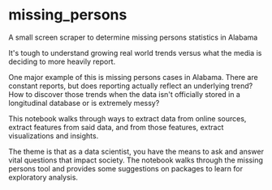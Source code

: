 # missing_persons
A small screen scraper to determine missing persons statistics in Alabama

It's tough to understand growing real world trends versus what the media is deciding to more heavily report.

One major example of this is missing persons cases in Alabama. There are constant reports, but 
does reporting actually reflect an underlying trend? How to discover those trends when the data 
isn't officially stored in a longitudinal database or is extremely messy? 

This notebook walks through ways to extract data from online sources, extract features from 
said data, and from those features, extract visualizations and insights. 

The theme is that as a data scientist, you have the means to ask and answer vital questions that impact
society. The notebook walks through the missing persons tool and provides some suggestions on 
packages to learn for exploratory analysis. 
